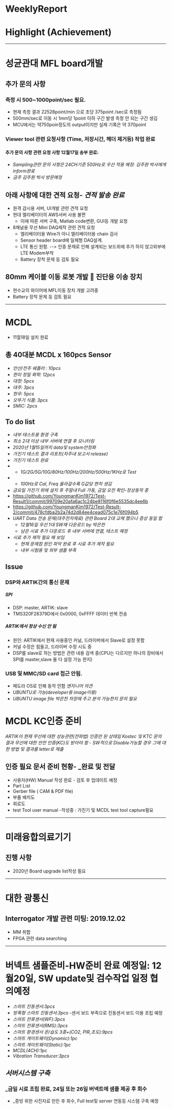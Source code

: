 # WeeklyReport

# Highlight (Achievement)
-----
# 성균관대 MFL board개발
## 추가 문의 사항
### 측정 시 500~1000point/sec 필요.
- 현재 측정 결과 22528point/min 으로 초당 375point /sec로 측정됨
- 500mm/sec로 이동 시 1mm당 1point 이하 구간 발생 측정 안 되는 구간 생김
- MCU에서는 약750poin정도의 output이지만 실제 기록은 약 370point
### Viewer tool 관련 요청사항 (Time, 저장시간, 헤더 제거등) 작업 완료
#### 추가 문의 사항 관련 요청 사항 12월17일 송부 완료: 
- _Sampling관련 문의 사항은 24CH기준 500Hz로 우선 적용 예정: 김주원 박사에게 inform완료_
- _금주 김주원 박사 방문예정_
## 아래 사항에 대한 견적 요청- _견적 발송 완료_
- 원격 감시용 서버, UI개발 관련 견적 요청
- 현대 엘리베이터의 AWS서버 사용 불편
  - 이에 따른 서버 구축, Matlab code변환, GUI등 개발 요청
- 8채널용 무선 Mini DAQ제작 관련 견적 요청
  - 엘리베이터용 Wire가 아니 엘리베이터용 chain 검사
  - Sensor header board에 일체형 DAQ설계.
  - LTE 통신 원함. --> 인증 문제로 인해 설계되는 보드위에 추가 하지 않고외부에 LTE Modem부착
  - Battery 장착 문제 등 검토 필요
## 80mm 케이블 이동 로봇 개발  진단용 이송 장치
- 현수교의 와이어에 MFL이동 장치 개발 고려중
- Battery 장착 문제 등 검토 필요
-----
# MCDL
- 11월18일 설치 완료
## 총 40대분 MCDL x 160pcs Sensor
- _안산/전주 쉐플러 : 10pcs_
- _한미 정밀 화학: 12pcs_
- _대창: 5pcs_
- _대주: 3pcs_
- _현우: 5pcs_
- _오뚜기 식품: 3pcs_
- _SMIC: 2pcs_
## To do list
- _내부 테스트용 환경 구축_
- _최소 2대 이상 내부 서버에 연결 후 모니터링_
- _2020년 1월15일까지 data및 system안정화_
- _가진기 테스트 결과 리포트(차주내 보고서 release)_
- _가진기 테스트 완료_
- - _1G/2G/5G/10G/80Hz/100Hz/200Hz/500Hz/1KHz로 Test_
- - _100Hz로 Cal, Freq 올라갈수록 G값당 편차 생김_
- _금요일 가진기 위에 설치 후 주말내 Full 가동, 금일 오전 확인-정상동작 중_
- <https://github.com/YoungmanKim1972/Test-Result1/commit/99709e20afa6ac1c24be8116f0f6e5535dc4ee6b>
- <https://github.com/YoungmanKim1972/Test-Result-2/commit/478cfdba2b2a74d2d84ee4cead075c1e76f094b5>
- _UART Data 전송 문제(대주전자재료) 관련 Board 2대 교체 했으나 증상 동일 함_
  - _12월16일 우선 1대 SW재 다운로드 by 박은천_
  - _남은 시료 추가 다운로드 후 내부 서버에 연결, 테스트 예정_
- _시료 추가 제작 필요 해 보임_
  - _현재 문제점 원인 파악 완료 후 시료 추가 제작 필요_
  - _내부 시험용 및 외부 샘플 부족_
## Issue
### DSP와 ARTIK간의 통신 문제
##### SPI
- DSP: master, ARTIK: slave
- TMS320F28379D에서 0x0000, 0xFFFF 데이터 반복 전송
##### ARTIK에서 정상 수신 안 됨
- 원인: ARTIK에서 현재 사용중인 커널, 드라이버에서 Slave로 설정 못함
- 커널 수정은 힘들고, 드라이버 수정 시도 중
- DSP를 slave로 하는 방법은 관련 내용 검색 중(CPU는 다르지만 하나의 장비에서 SPI를 master,slave 둘 다 설정 가능 한지)
### USB 및 MMC/SD card 접근 안됨.
- 페도라 OS로 인해 동작 안함 _엔지니어 의견_
- _UBUNTU로 가능(developer용 image이용)_
- _UBUNTU image file 박은천 차장에 주고 분석 가능한지 문의 필요_
# MCDL KC인증 준비
  _ARTIK이 현재 무선에 대한 성능관련(전파법) 인증만 된 상태임_
  _Kostec 및 KTC 문의 결과 무선에 대한 안전 인증(KC)도 받아야 함_
    - _SW적으로 Disable가능할 경우 그에 대한 방법 및 결과를 letter로 제출_
## 인증 필요 문서 준비 현황- _완료 및 전달
- 사용자(HW) Manual 작성 완료 - 검토 후 업데이트 예정
- Part List
- Gerber file ( CAM & PDF file)
- 부품 배치도
- 회로도
- test Tool user manual -작성중 : 가진기 및 MCDL test tool capture필요
-----
# 미래융합의료기기
## 진행 사항
- 2020년 Board upgrade list작성 필요
-----
# 대한 광통신
## Interrogator 개발 관련 미팅: 2019.12.02
- MM 취합 
- FPGA 관련 data searching
-----
# 버넥트 샘플준비-HW준비 완료 예정일: 12월20일, SW update및 검수작업 일정 협의예정
- _스마트 진동센서:3pcs_
- _방폭형 스마트 진동센서:3pcs_
    -센서 보드 부족으로 진동센서 보드 이용 조립 예정
- _스마트 전류센서(WF):3pcs_
- _스마트 전류센서(RMS):3pcs_
- _스마트 환경센서 온/습도 3종+(CO2, PIR,조도):9pcs_
- _스마트 게이트웨이(Dynamic):1pc_
- _스마트 게이트웨이(Static):1pc_
- _MCDL(4CH):1pc_
- _Vibration Transducer:3pcs_
## _서버시스템 구축_
### _금일 시료 조립 완료, 24일 또는 26일 버넥트에 샘플 제공 후 회수
- _증빙 위한 사진자료 만든 후 회수, Full test및 server 연동등 시스템 구축 예정 
